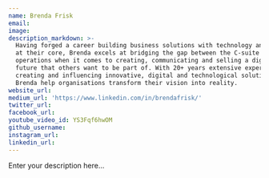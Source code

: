 ```yaml
---
name: Brenda Frisk
email:
image:
description_markdown: >-
  Having forged a career building business solutions with technology and digital
  at their core, Brenda excels at bridging the gap between the C-suite and
  operations when it comes to creating, communicating and selling a digital
  future that others want to be part of. With 20+ years extensive experience
  creating and influencing innovative, digital and technological solutions
  Brenda help organisations transform their vision into reality.
website_url:
medium_url: 'https://www.linkedin.com/in/brendafrisk/'
twitter_url:
facebook_url:
youtube_video_id: YS3Fqf6hwOM
github_username:
instagram_url:
linkedin_url:
---
```


Enter your description here...
